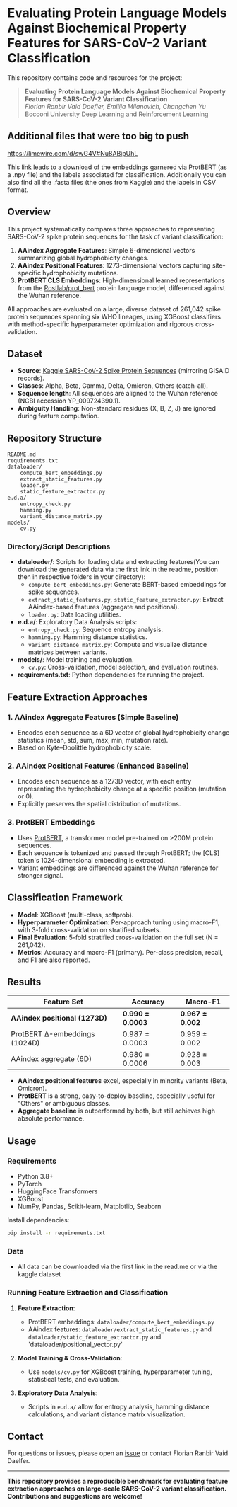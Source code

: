 # Evaluating Protein Language Models Against Biochemical Property Features for SARS-CoV-2 Variant Classification

This repository contains code and resources for the project:

> **Evaluating Protein Language Models Against Biochemical Property Features for SARS-CoV-2 Variant Classification**  
> *Florian Ranbir Vaid Daefler, Emilija Milanovich, Changchen Yu*  
> Bocconi University Deep Learning and Reinforcement Learning

## Additional files that were too big to push 
https://limewire.com/d/swG4V#Nu8ABipUhL

This link leads to a download of the embeddings garnered via ProtBERT (as a .npy file) and the labels associated for classification. Additionally you can also find all the .fasta files (the ones from Kaggle) and the labels in CSV format.

## Overview

This project systematically compares three approaches to representing SARS-CoV-2 spike protein sequences for the task of variant classification:

1. **AAindex Aggregate Features**: Simple 6-dimensional vectors summarizing global hydrophobicity changes.
2. **AAindex Positional Features**: 1273-dimensional vectors capturing site-specific hydrophobicity mutations.
3. **ProtBERT CLS Embeddings**: High-dimensional learned representations from the [Rostlab/prot_bert](https://huggingface.co/Rostlab/prot_bert) protein language model, differenced against the Wuhan reference.

All approaches are evaluated on a large, diverse dataset of 261,042 spike protein sequences spanning six WHO lineages, using XGBoost classifiers with method-specific hyperparameter optimization and rigorous cross-validation.

## Dataset

- **Source**: [Kaggle SARS-CoV-2 Spike Protein Sequences](https://www.kaggle.com/datasets/edumath/sars-cov-2-spike-sequences) (mirroring GISAID records).
- **Classes**: Alpha, Beta, Gamma, Delta, Omicron, Others (catch-all).
- **Sequence length**: All sequences are aligned to the Wuhan reference (NCBI accession YP_009724390.1).
- **Ambiguity Handling**: Non-standard residues (X, B, Z, J) are ignored during feature computation.

## Repository Structure

```
README.md
requirements.txt
dataloader/
    compute_bert_embeddings.py
    extract_static_features.py
    loader.py
    static_feature_extractor.py
e.d.a/
    entropy_check.py
    hamming.py
    variant_distance_matrix.py
models/
    cv.py
```

### Directory/Script Descriptions

- **dataloader/**: Scripts for loading data and extracting features(You can download the generated data via the first link in the readme, position then in respective folders in your directory):
  - `compute_bert_embeddings.py`: Generate BERT-based embeddings for spike sequences.
  - `extract_static_features.py`, `static_feature_extractor.py`: Extract AAindex-based features (aggregate and positional).
  - `loader.py`: Data loading utilities.
- **e.d.a/**: Exploratory Data Analysis scripts:
  - `entropy_check.py`: Sequence entropy analysis.
  - `hamming.py`: Hamming distance statistics.
  - `variant_distance_matrix.py`: Compute and visualize distance matrices between variants.
- **models/**: Model training and evaluation.
  - `cv.py`: Cross-validation, model selection, and evaluation routines.
- **requirements.txt**: Python dependencies for running the project.


## Feature Extraction Approaches

### 1. AAindex Aggregate Features (Simple Baseline)
- Encodes each sequence as a 6D vector of global hydrophobicity change statistics (mean, std, sum, max, min, mutation rate).
- Based on Kyte–Doolittle hydrophobicity scale.

### 2. AAindex Positional Features (Enhanced Baseline)
- Encodes each sequence as a 1273D vector, with each entry representing the hydrophobicity change at a specific position (mutation or 0).
- Explicitly preserves the spatial distribution of mutations.

### 3. ProtBERT Embeddings
- Uses [ProtBERT](https://huggingface.co/Rostlab/prot_bert), a transformer model pre-trained on >200M protein sequences.
- Each sequence is tokenized and passed through ProtBERT; the [CLS] token's 1024-dimensional embedding is extracted.
- Variant embeddings are differenced against the Wuhan reference for stronger signal.

## Classification Framework

- **Model**: XGBoost (multi-class, softprob).
- **Hyperparameter Optimization**: Per-approach tuning using macro-F1, with 3-fold cross-validation on stratified subsets.
- **Final Evaluation**: 5-fold stratified cross-validation on the full set (N = 261,042).
- **Metrics**: Accuracy and macro-F1 (primary). Per-class precision, recall, and F1 are also reported.

## Results

| Feature Set                | Accuracy           | Macro-F1           |
|----------------------------|-------------------|--------------------|
| **AAindex positional (1273D)** | **0.990 ± 0.0003** | **0.967 ± 0.002**  |
| ProtBERT Δ-embeddings (1024D)  | 0.987 ± 0.0003     | 0.959 ± 0.002      |
| AAindex aggregate (6D)         | 0.980 ± 0.0006     | 0.928 ± 0.003      |

- **AAindex positional features** excel, especially in minority variants (Beta, Omicron).
- **ProtBERT** is a strong, easy-to-deploy baseline, especially useful for "Others" or ambiguous classes.
- **Aggregate baseline** is outperformed by both, but still achieves high absolute performance.

## Usage

### Requirements

- Python 3.8+
- PyTorch
- HuggingFace Transformers
- XGBoost
- NumPy, Pandas, Scikit-learn, Matplotlib, Seaborn

Install dependencies:
```bash
pip install -r requirements.txt
```

### Data

- All data can be downloaded via the first link in the read.me or via the kaggle dataset
### Running Feature Extraction and Classification

1. **Feature Extraction**:  
   - ProtBERT embeddings: `dataloader/compute_bert_embeddings.py`
   - AAindex features: `dataloader/extract_static_features.py` and `dataloader/static_feature_extractor.py` and 'dataloader/positional_vector.py'

2. **Model Training & Cross-Validation**:  
   - Use `models/cv.py` for XGBoost training, hyperparameter tuning, statistical tests, and evaluation.

3. **Exploratory Data Analysis**:  
   - Scripts in `e.d.a/` allow for entropy analysis, hamming distance calculations, and variant distance matrix visualization.


## Contact

For questions or issues, please open an [issue](https://github.com/ranbirdaefler/Covid19-BERT/issues) or contact Florian Ranbir Vaid Daelfer.

---

**This repository provides a reproducible benchmark for evaluating feature extraction approaches on large-scale SARS-CoV-2 variant classification. Contributions and suggestions are welcome!**
